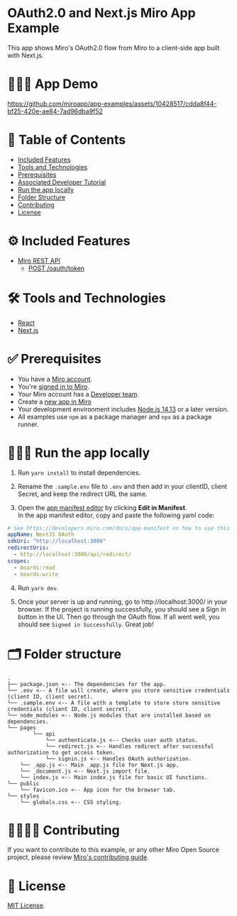 # OAuth2.0 and Next.js Miro App Example

This app shows Miro's OAuth2.0 flow from Miro to a client-side app built with Next.js. 

# 👨🏻‍💻 App Demo

https://github.com/miroapp/app-examples/assets/10428517/cdda8f44-bf25-420e-ae84-7ad96dba9f52

# 📒 Table of Contents

- [Included Features](#features)
- [Tools and Technologies](#tools)
- [Prerequisites](#prerequisites)
- [Associated Developer Tutorial](#tutorial)
- [Run the app locally](#run)
- [Folder Structure](#folder)
- [Contributing](#contributing)
- [License](#license)

# ⚙️ Included Features <a name="features"></a>

- [Miro REST API](https://developers.miro.com/docs/web-sdk-reference)
  - [POST /oauth/token](https://developers.miro.com/reference/exchange-authorization-code-with-access-token)

# 🛠️ Tools and Technologies <a name="tools"></a>

- [React](https://react.dev/)
- [Next.js](https://nextjs.org/)

# ✅ Prerequisites <a name="prerequisites"></a>

- You have a [Miro account](https://miro.com/signup/).
- You're [signed in to Miro](https://miro.com/login/).
- Your Miro account has a [Developer team](https://developers.miro.com/docs/create-a-developer-team).
- Create a [new app in Miro](https://miro.com/app/settings/user-profile/apps)
- Your development environment includes [Node.js 14.13](https://nodejs.org/en/download) or a later version.
- All examples use `npm` as a package manager and `npx` as a package runner.

# 🏃🏽‍♂️ Run the app locally <a name="run"></a>

1. Run `yarn install` to install dependencies.

2. Rename the `.sample.env` file to `.env` and then add in your clientID, client Secret, and keep the redirect URL the same.

3. Open the [app manifest editor](https://developers.miro.com/docs/manually-create-an-app#step-2-configure-your-app-in-miro) by clicking **Edit in Manifest**. \
   In the app manifest editor, copy and paste the following yaml code:

```yaml
# See https://developers.miro.com/docs/app-manifest on how to use this
appName: NextJS OAuth
sdkUri: "http://localhost:3000"
redirectUris:
  - http://localhost:3000/api/redirect/
scopes:
  - boards:read
  - boards:write
```

4. Run `yarn dev`.

5. Once your server is up and running, go to http://localhost:3000/ in your browser.
   If the project is running successfully, you should see a Sign in button in the UI. Then go through the OAuth flow.
   If all went well, you should see `Signed in Successfully`. Great job!

# 🗂️ Folder structure <a name="folder"></a>

```
.
├── package.json <-- The dependencies for the app.
└── .env <-- A file will create, where you store sensitive credentials (client ID, client secret).
└── .sample.env <-- A file with a template to store store sensitive credentials (client ID, client secret).
└── node_modules <-- Node.js modules that are installed based on dependencies.
└── pages
        └── api
            └── authenticate.js <-- Checks user auth status.
            └── redirect.js <-- Handles redirect after successful authorization to get access token.
            └── signin.js <-- Handles OAuth authorization.
    └── _app.js <-- Main _app.js file for Next.js app.
    └── _document.js <-- Next.js import file.
    └── index.js <-- Main index.js file for basic UI functions.
└── public
    └── favicon.ico <-- App icon for the browser tab.
└── styles
    └── globals.css <-- CSS styling.
```

# 🫱🏻‍🫲🏽 Contributing <a name="contributing"></a>

If you want to contribute to this example, or any other Miro Open Source project, please review [Miro's contributing guide](https://github.com/miroapp/app-examples/blob/main/CONTRIBUTING.md).

# 🪪 License <a name="license"></a>

[MIT License](https://github.com/miroapp/app-examples/blob/main/LICENSE).
